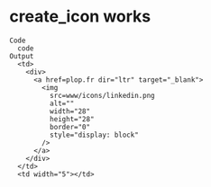 # create_icon works

    Code
      code
    Output
      <td>
        <div>
          <a href=plop.fr dir="ltr" target="_blank">
            <img
              src=www/icons/linkedin.png
              alt=""
              width="28"
              height="28"
              border="0"
              style="display: block"
            />
          </a>
        </div>
      </td>
      <td width="5"></td>
      

